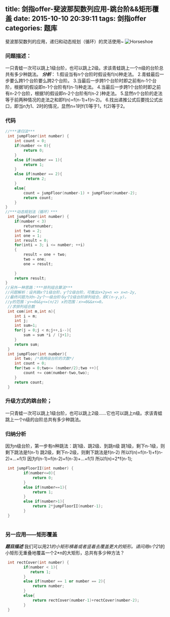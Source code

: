 title: 剑指offer-斐波那契数列应用-跳台阶&&矩形覆盖
date: 2015-10-10 20:39:11
tags: 剑指offer
categories: 题库
---
斐波那契数列的应用，递归和动态规划（循环）的灵活使用~
![Horseshoe](http://7xn88r.com1.z0.glb.clouddn.com/Horseshoe%20Bend,%20U.S1..jpg)
<!--more-->
### 问题描述：
一只青蛙一次可以跳上1级台阶，也可以跳上2级。求该青蛙跳上一个n级的台阶总共有多少种跳法。
***分析***：
1.假设当有n个台阶时假设有f(n)种走法。
2.青蛙最后一步要么跨1个台阶要么跨2个台阶。
3.当最后一步跨1个台阶时即之前有n-1个台阶，根据1的假设即n-1个台阶有f(n-1)种走法。
4.当最后一步跨1个台阶时即之前有n-2个台阶，根据1的假设即n-2个台阶有f(n-2 )种走法。
5.显然n个台阶的走法等于前两种情况的走法之和即f(n)=f(n-1)+f(n-2)。
6.找出递推公式后要找公式出口，即当n为1、2时的情况，显然n=1时f(1)等于1，f(2)等于2。
### 代码
```cpp
//***递归法***
 int jumpFloor(int number) {
    int count = 0;
	if(number <= 0){
        return 0;
    }    
    else if(number == 1){
        return 1;
    }      
    else if(number == 2){
         return 2;
    }     
    else{
        count = jumpFloor(number-1) + jumpFloor(number-2);
        return count;
    }
}
//***动态规划法（循环）***
 int jumpFloor(int number) {
    if(number < 3) 
		returnnumber;    
	int two = 2;
	int one = 1;
	int result = 0;
	for(inti = 3; i <= number; ++i)
	{
		result = one + two;
		two = one;
		one = result;
		 
	} 
	return result;
}
//另外一种思路：***排列组合算法***
//问题解析：设共跳x个1级台阶，y个2级台阶，可推出x+2y=n => x=n-2y,
//最终问题为对n-2y个一级台阶与y个2级台阶排列组合，即C(n-y,y)。
//y的范围：y>=0&&y<=(n/2) x的范围：x>=0&&x<=0。
 //求排列组合数
 int com(int m,int n){  
    int i = m;  
    int j; 
    int sum=1; 
    for(j = 0;j < n;j++,i--){ 
        sum = sum *i / (j+1);  
    } 
    return sum;
 } 
 int jumpFloor(int number){ 
    int two; /*跳两级台阶的次数*/ 
    int count = 0; 
    for(two = 0;two<= (number/2);two ++){ 
        count += com(number-two,two);
    } 
    return count;
 } 
```
### 升级方式的跳台阶；
一只青蛙一次可以跳上1级台阶，也可以跳上2级……它也可以跳上n级。求该青蛙跳上一个n级的台阶总共有多少种跳法。
### 归纳分析
因为n级台阶，第一步有n种跳法：跳1级、跳2级、到跳n级
跳1级，剩下n-1级，则剩下跳法是f(n-1)
跳2级，剩下n-2级，则剩下跳法是f(n-2)
所以f(n)=f(n-1)+f(n-2)+...+f(1)
因为f(n-1)=f(n-2)+f(n-3)+...+f(1)
所以f(n)=2*f(n-1);
```cpp
 int jumpFloorII(int number) {
		if(number<=0){
            return 0;
        }
        else if(number==1){
            return 1;
        }
        else if(number>1){
            return 2*jumpFloorII(number-1);
        }
 }
  
```
### 另一应用——矩形覆盖
***题目描述***
我们可以用2*1的小矩形横着或者竖着去覆盖更大的矩形。请问用n个2*1的小矩形无重叠地覆盖一个2*n的大矩形，总共有多少种方法？
```cpp
 int rectCover(int number) {
		if(number < 1){
           return 1; 
        }
        else if(number == 1 or number == 2){
            return number;
        }
        else{
            return rectCover(number-1)+rectCover(number-2);
        }
 }
```